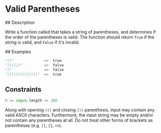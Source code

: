 # Valid Parentheses

## Description

Write a function called that takes a string of parentheses, and determines if the order of the parentheses is valid. The function should return `True` if the string is valid, and `False` if it's invalid.

## Examples

```python
"()"              =>  true
")(()))"          =>  false
"("               =>  false
"(())((()())())"  =>  true
```

## Constraints

```python
0 <= input.length <= 100
```

Along with opening `(()` and closing `())` parenthesis, input may contain any valid ASCII characters. Furthermore, the input string may be empty and/or not contain any parentheses at all. Do not treat other forms of brackets as parentheses (e.g. `[]`, `{}`, `<>`).